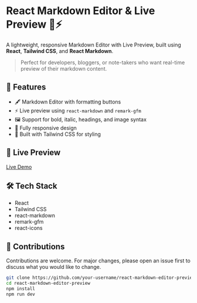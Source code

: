 # React Markdown Editor & Live Preview 📝⚡

A lightweight, responsive Markdown Editor with Live Preview, built using **React**, **Tailwind CSS**, and **React Markdown**.

> Perfect for developers, bloggers, or note-takers who want real-time preview of their markdown content.

## 🚀 Features

- 🖋️ Markdown Editor with formatting buttons
- ⚡ Live preview using `react-markdown` and `remark-gfm`
- 🖼️ Support for bold, italic, headings, and image syntax
- 📱 Fully responsive design
- 🎨 Built with Tailwind CSS for styling

## 🔗 Live Preview

[Live Demo](https://react-markdown-editor-preview.vercel.app/)

## 🛠️ Tech Stack

- React
- Tailwind CSS
- react-markdown
- remark-gfm
- react-icons

## 🤝 Contributions
Contributions are welcome. For major changes, please open an issue first to discuss what you would like to change.

```bash
git clone https://github.com/your-username/react-markdown-editor-preview.git
cd react-markdown-editor-preview
npm install
npm run dev
